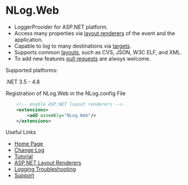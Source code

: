 # NLog.Web

- LoggerProvider for ASP.NET platform. 
- Access many properties via [layout renderers](https://nlog-project.org/config/?tab=layout-renderers) of the event and the application.
- Capable to log to many destinations via [targets](https://nlog-project.org/config/?tab=targets).
- Supports common [layouts](https://nlog-project.org/config/?tab=layouts), such as CVS, JSON, W3C ELF, and XML.
- To add new features [pull requests](https://github.com/NLog/NLog.Web/pulls) are alwsys welcome.

Supported platforms:

.NET 3.5 - 4.8

Registration of NLog.Web in the NLog.config File

```xml
	<!-- enable ASP.NET layout renderers -->
	<extensions>
		<add assembly="NLog.Web"/>
	</extensions>
```

Useful Links

- [Home Page](https://nlog-project.org/)
- [Change Log](https://github.com/NLog/NLog.Web/releases)
- [Tutorial](https://github.com/NLog/NLog/wiki/Tutorial)
- [ASP.NET Layout Renderers](https://nlog-project.org/config/?tab=layout-renderers&search=package:nlog.web)
- [Logging Troubleshooting](https://github.com/NLog/NLog/wiki/Logging-troubleshooting)
- [Support](https://stackoverflow.com/questions/tagged/nlog)
